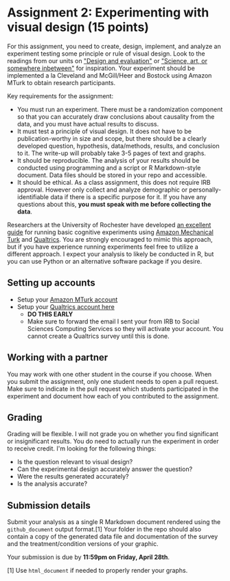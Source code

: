 
Assignment 2: Experimenting with visual design (15 points)
==========================================================

For this assignment, you need to create, design, implement, and analyze an experiment testing some principle or rule of visual design. Look to the readings from our units on ["Design and evaluation"](../notes/day3-notes.html) or ["Science, art, or somewhere inbetween"](../notes/day5-notes.html) for inspiration. Your experiment should be implemented a la Cleveland and McGill/Heer and Bostock using Amazon MTurk to obtain research participants.

Key requirements for the assignment:

-   You must run an experiment. There must be a randomization component so that you can accurately draw conclusions about causality from the data, and you must have actual results to discuss.
-   It must test a principle of visual design. It does not have to be publication-worthy in size and scope, but there should be a clearly developed question, hypothesis, data/methods, results, and conclusion to it. The write-up will probably take 3-5 pages of text and graphs.
-   It should be reproducible. The analysis of your results should be conducted using programming and a script or R Markdown-style document. Data files should be stored in your repo and accessible.
-   It should be ethical. As a class assignment, this does not require IRB approval. However only collect and analyze demographic or personally-identifiable data if there is a specific purpose for it. If you have any questions about this, **you must speak with me before collecting the data**.

Researchers at the University of Rochester have developed [an excellent guide](http://amandapogue.github.io/Qualtrics_Tutorial/) for running basic cognitive experiments using [Amazon Mechanical Turk](https://www.mturk.com/mturk/welcome) and [Qualtrics](https://sscs.uchicago.edu/page/qualtrics). You are strongly encouraged to mimic this approach, but if you have experience running experiments feel free to utilize a different approach. I expect your analysis to likely be conducted in R, but you can use Python or an alternative software package if you desire.

Setting up accounts
-------------------

-   Setup your [Amazon MTurk account](https://www.mturk.com/mturk/welcome)
-   Setup your [Qualtrics account here](https://sscs.uchicago.edu/page/qualtrics)
    -   **DO THIS EARLY**
    -   Make sure to forward the email I sent your from IRB to Social Sciences Computing Services so they will activate your account. You cannot create a Qualtrics survey until this is done.

Working with a partner
----------------------

You may work with one other student in the course if you choose. When you submit the assignment, only one student needs to open a pull request. Make sure to indicate in the pull request which students participated in the experiment and document how each of you contributed to the assignment.

Grading
-------

Grading will be flexible. I will not grade you on whether you find significant or insignificant results. You do need to actually run the experiment in order to receive credit. I'm looking for the following things:

-   Is the question relevant to visual design?
-   Can the experimental design accurately answer the question?
-   Were the results generated accurately?
-   Is the analysis accurate?

Submission details
------------------

Submit your analysis as a single R Markdown document rendered using the `github_document` output format.[1] Your folder in the repo should also contain a copy of the generated data file and documentation of the survey and the treatment/condition versions of your graphic.

Your submission is due by **11:59pm on Friday, April 28th**.

[1] Use `html_document` if needed to properly render your graphs.

